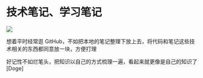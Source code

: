 # 技术笔记、学习笔记

![](http://n.sinaimg.cn/sinacn20191114ac/200/w640h360/20191114/8c3a-iikmuth7233190.jpg)

想着平时经常逛 GitHub，不如把本地的笔记整理下放上去，将代码和笔记这些技术相关的东西都同意放一块，方便打理

好记性不如烂笔头，把知识以自己的方式梳理一遍，看起来就更像是自己的知识了 [Doge]

